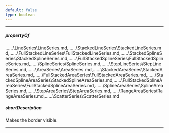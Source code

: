 ```yaml
---
default: false
type: boolean
---
```

---
##### propertyOf
..\..\..\LineSeries\LineSeries.md,..\..\..\StackedLineSeries\StackedLineSeries.md,..\..\..\FullStackedLineSeries\FullStackedLineSeries.md,..\..\..\StackedSplineSeries\StackedSplineSeries.md,..\..\..\FullStackedSplineSeries\FullStackedSplineSeries.md,..\..\..\SplineSeries\SplineSeries.md,..\..\..\StepLineSeries\StepLineSeries.md,..\..\..\AreaSeries\AreaSeries.md,..\..\..\StackedAreaSeries\StackedAreaSeries.md,..\..\..\FullStackedAreaSeries\FullStackedAreaSeries.md,..\..\..\StackedSplineAreaSeries\StackedSplineAreaSeries.md,..\..\..\FullStackedSplineAreaSeries\FullStackedSplineAreaSeries.md,..\..\..\SplineAreaSeries\SplineAreaSeries.md,..\..\..\StepAreaSeries\StepAreaSeries.md,..\..\..\RangeAreaSeries\RangeAreaSeries.md,..\..\..\ScatterSeries\ScatterSeries.md

##### shortDescription
Makes the border visible.

---
